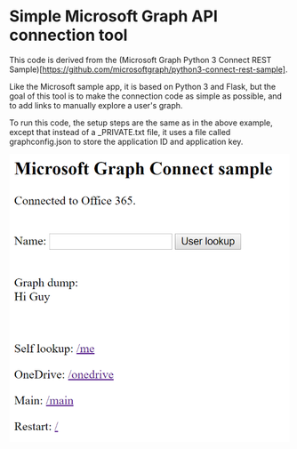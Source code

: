 # Simple Microsoft Graph API connection tool

This code is derived from the (Microsoft Graph Python 3 Connect REST Sample)[https://github.com/microsoftgraph/python3-connect-rest-sample]. 

Like the Microsoft sample app, it is based on Python 3 and Flask, but the goal of this tool is to make the connection code as simple as possible, and to add links to manually explore a user's graph.

To run this code, the setup steps are the same as in the above example, except that instead of a _PRIVATE.txt file, it uses a file called graphconfig.json to store the application ID and application key.

![Graph app image](./img/graphapp.png)
